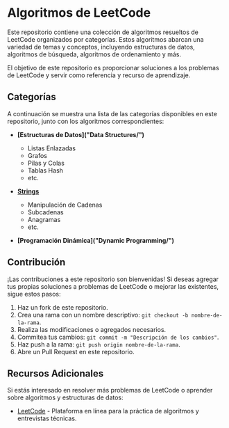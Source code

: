 # Algoritmos de LeetCode

Este repositorio contiene una colección de algoritmos resueltos de LeetCode organizados por categorías. Estos algoritmos abarcan una variedad de temas y conceptos, incluyendo estructuras de datos, algoritmos de búsqueda, algoritmos de ordenamiento y más.

El objetivo de este repositorio es proporcionar soluciones a los problemas de LeetCode y servir como referencia y recurso de aprendizaje.

## Categorías

A continuación se muestra una lista de las categorías disponibles en este repositorio, junto con los algoritmos correspondientes:



- **[Estructuras de Datos]("Data Structures/")**
    - Listas Enlazadas
    - Grafos
    - Pilas y Colas
    - Tablas Hash
    - etc.

- **[Strings](Strings/)**
    - Manipulación de Cadenas
    - Subcadenas
    - Anagramas
    - etc.

- **[Programación Dinámica]("Dynamic Programming/")**

## Contribución

¡Las contribuciones a este repositorio son bienvenidas! Si deseas agregar tus propias soluciones a problemas de LeetCode o mejorar las existentes, sigue estos pasos:

1. Haz un fork de este repositorio.
2. Crea una rama con un nombre descriptivo: `git checkout -b nombre-de-la-rama`.
3. Realiza las modificaciones o agregados necesarios.
4. Commitea tus cambios: `git commit -m "Descripción de los cambios"`.
5. Haz push a la rama: `git push origin nombre-de-la-rama`.
6. Abre un Pull Request en este repositorio.

## Recursos Adicionales

Si estás interesado en resolver más problemas de LeetCode o aprender sobre algoritmos y estructuras de datos:

- [LeetCode](https://leetcode.com/) - Plataforma en línea para la práctica de algoritmos y entrevistas técnicas.
